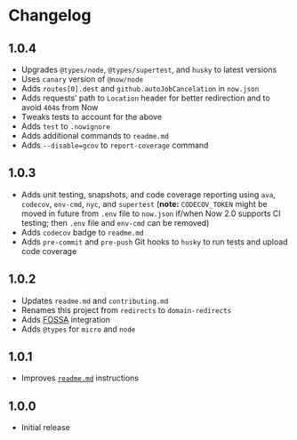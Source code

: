 # Changelog

## 1.0.4

- Upgrades `@types/node`, `@types/supertest`, and `husky` to latest versions
- Uses `canary` version of `@now/node`
- Adds `routes[0].dest` and `github.autoJobCancelation` in `now.json`
- Adds requests’ path to `Location` header for better redirection and to avoid `404`s from Now
- Tweaks tests to account for the above
- Adds `test` to `.nowignore`
- Adds additional commands to `readme.md`
- Adds `--disable=gcov` to `report-coverage` command

## 1.0.3

- Adds unit testing, snapshots, and code coverage reporting using `ava`, `codecov`, `env-cmd`, `nyc`, and `supertest` (**note:** `CODECOV_TOKEN` might be moved in future from `.env` file to `now.json` if/when Now 2.0 supports CI testing; then `.env` file and `env-cmd` can be removed)
- Adds `codecov` badge to `readme.md`
- Adds `pre-commit` and `pre-push` Git hooks to `husky` to run tests and upload code coverage

## 1.0.2

- Updates `readme.md` and `contributing.md`
- Renames this project from `redirects` to `domain-redirects`
- Adds [FOSSA](https://github.com/fossas/fossa-cli) integration
- Adds `@types` for `micro` and `node`

## 1.0.1

- Improves [`readme.md`](readme.md) instructions

## 1.0.0

- Initial release
